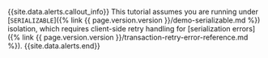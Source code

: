 {{site.data.alerts.callout_info}}
This tutorial assumes you are running under [`SERIALIZABLE`]({% link {{ page.version.version }}/demo-serializable.md %}) isolation, which requires client-side retry handling for [serialization errors]({% link {{ page.version.version }}/transaction-retry-error-reference.md %}).
{{site.data.alerts.end}}